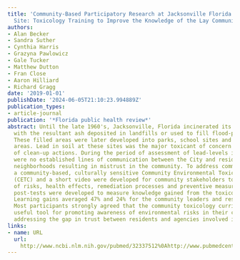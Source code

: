 ```yaml
---
title: 'Community-Based Participatory Research at Jacksonville Florida Superfund Ash
  Site: Toxicology Training to Improve the Knowledge of the Lay Community.'
authors:
- Alan Becker
- Sandra Suther
- Cynthia Harris
- Grazyna Pawlowicz
- Gale Tucker
- Matthew Dutton
- Fran Close
- Aaron Hilliard
- Richard Gragg
date: '2019-01-01'
publishDate: '2024-06-05T21:10:23.994889Z'
publication_types:
- article-journal
publication: '*Florida public health review*'
abstract: Until the late 1960's, Jacksonville, Florida incinerated its solid waste
  with the resultant ash deposited in landfills or used to fill flood-prone areas.
  These filled areas were later developed into parks, school sites and residential
  areas. Lead in soil at these sites was the major toxicant of concern and driver
  of clean-up actions. During the period of assessment of lead-levels in soil, there
  were no established lines of communication between the City and residents of affected
  neighborhoods resulting in mistrust in the community. To address communication issues,
  a community-based, culturally sensitive Community Environmental Toxicology Curriculum
  (CETC) and a short video were developed for community stakeholders to inform them
  of risks, health effects, remediation processes and preventive measures. Pre-and
  post-tests were developed to measure knowledge gained from the toxicology training.
  Learning gains averaged 47% and 24% for the community leaders and residents respectively.
  Most participants strongly agreed that the community toxicology curriculum was a
  useful tool for promoting awareness of environmental risks in their community and
  addressing the gap in trust between residents and agencies involved in site remediation.
links:
- name: URL
  url: 
    http://www.ncbi.nlm.nih.gov/pubmed/32337512%0Ahttp://www.pubmedcentral.nih.gov/articlerender.fcgi?artid=PMC7181972
---
```

